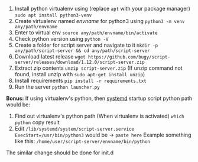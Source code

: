 1. Install python virtualenv using (replace `apt` with your package manager)
`sudo apt install python3-venv`
2. Create virtualenv named _envname_ for python3 using
`python3 -m venv any/path/envname`
3. Enter to virtual env
`source any/path/envname/bin/activate`
4. Check python version using
`python -V`
5. Create a folder for script server and navigate to it
`mkdir -p any/path/script-server && cd any/path/script-server`
6. Download latest release
`wget https://github.com/bugy/script-server/releases/download/1.12.0/script-server.zip`
7. Extract zip contents
`unzip script-server.zip` (If unzip command not found, install unzip with `sudo apt-get install unzip`)
8. Install requirements
`pip install -r requirements.txt`
9. Run the server
`python launcher.py`

**Bonus:**
If using virtualenv's python, then [systemd](Running-as-a-linux-service#systemd) startup script python path would be:
1. Find out virtualenv's python path (When virtualenv is activated)
`which python`
copy result
2. Edit `/lib/systemd/system/script-server.service`
`ExecStart=/usr/bin/python3` would be -> `paste here`
Example something like this:
`/home/user/script-server/envname/bin/python`

The similar change should be done for init.d